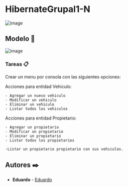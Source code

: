 # HibernateGrupal1-N

![image](https://user-images.githubusercontent.com/117438320/201529668-8e4992b8-750f-49db-92c8-ff9fc1f5839e.png)


## Modelo 🚀


![image](https://user-images.githubusercontent.com/117438320/201528982-9462a112-7027-4fbe-9729-751964bae7fb.png)


### Tareas 📋

Crear un menu por consola con las siguientes opciones:

Acciones para entidad Vehiculo:
```
- Agregar un nuevo vehiculo
- Modificar un vehiculo
- Eliminar un vehiculo
- Listar todos los vehiculos
```

Acciones para entidad Propietario:
```
- Agregar un propietario
- Modificar un propietario
- Eliminar un propietario
- Listar todos los propietarios
```

```
-Listar un propietario propietario con sus vehiculos.
```

## Autores ✒️

* **Eduardo** - [Eduardo](https://github.com/EDD-G5)
